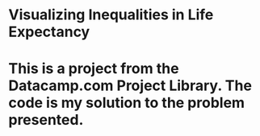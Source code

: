 # Visualizing Inequalities in Life Expectancy

# This is a project from the Datacamp.com Project Library. The code is my solution to the problem presented.

